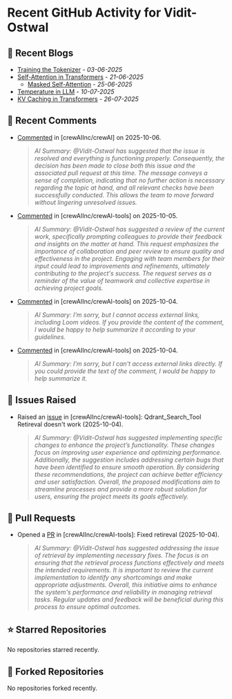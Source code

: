 # Recent GitHub Activity for Vidit-Ostwal

## 📝 Recent Blogs
- [Training the Tokenizer](https://www.notion.so/207e478805d48090b34fcc5c8e8c3c01?v=207e478805d480cfac6c000ca3c80482) - *03-06-2025*
- [Self-Attention in Transformers](https://www.notion.so/viditostwal/Self-Attention-in-Transformers-216e478805d48005b515fac90e1d76e0) - *21-06-2025*
  - [Masked Self-Attention](https://www.notion.so/viditostwal/Self-Attention-in-Transformers-216e478805d48005b515fac90e1d76e0) - *25-06-2025*
- [Temperature in LLM](https://open.substack.com/pub/viditostwal/p/how-does-temperature-changes-the?r=m52qu&utm_campaign=post&utm_medium=web&showWelcomeOnShare=false) - *10-07-2025*
- [KV Caching in Transformers](https://open.substack.com/pub/viditostwal/p/kv-key-value-cache-in-transformers?r=m52qu&utm_campaign=post&utm_medium=web&showWelcomeOnShare=false) - *26-07-2025*
## 💬 Recent Comments
- [Commented](https://github.com/crewAIInc/crewAI/issues/3559#issuecomment-3372724769) in [crewAIInc/crewAI] on 2025-10-06.
  > *AI Summary: @Vidit-Ostwal has suggested that the issue is resolved and everything is functioning properly. Consequently, the decision has been made to close both this issue and the associated pull request at this time. The message conveys a sense of completion, indicating that no further action is necessary regarding the topic at hand, and all relevant checks have been successfully conducted. This allows the team to move forward without lingering unresolved issues.*
- [Commented](https://github.com/crewAIInc/crewAI-tools/pull/477#issuecomment-3368762853) in [crewAIInc/crewAI-tools] on 2025-10-05.
  > *AI Summary: @Vidit-Ostwal has suggested a review of the current work, specifically prompting colleagues to provide their feedback and insights on the matter at hand. This request emphasizes the importance of collaboration and peer review to ensure quality and effectiveness in the project. Engaging with team members for their input could lead to improvements and refinements, ultimately contributing to the project's success. The request serves as a reminder of the value of teamwork and collective expertise in achieving project goals.*
- [Commented](https://github.com/crewAIInc/crewAI-tools/pull/477#issuecomment-3368524248) in [crewAIInc/crewAI-tools] on 2025-10-04.
  > *AI Summary: I'm sorry, but I cannot access external links, including Loom videos. If you provide the content of the comment, I would be happy to help summarize it according to your guidelines.*
- [Commented](https://github.com/crewAIInc/crewAI-tools/issues/478#issuecomment-3368524153) in [crewAIInc/crewAI-tools] on 2025-10-04.
  > *AI Summary: I'm sorry, but I can't access external links directly. If you could provide the text of the comment, I would be happy to help summarize it.*

## 🐛 Issues Raised
- Raised an [issue](https://github.com/crewAIInc/crewAI-tools/issues/478) in [crewAIInc/crewAI-tools]: Qdrant_Search_Tool Retireval doesn't work (2025-10-04).
  > *AI Summary: @Vidit-Ostwal has suggested implementing specific changes to enhance the project’s functionality. These changes focus on improving user experience and optimizing performance. Additionally, the suggestion includes addressing certain bugs that have been identified to ensure smooth operation. By considering these recommendations, the project can achieve better efficiency and user satisfaction. Overall, the proposed modifications aim to streamline processes and provide a more robust solution for users, ensuring the project meets its goals effectively.*

## 🚀 Pull Requests
- Opened a [PR](https://github.com/crewAIInc/crewAI-tools/pull/477) in [crewAIInc/crewAI-tools]: Fixed retireval (2025-10-04).
  > *AI Summary: @Vidit-Ostwal has suggested addressing the issue of retrieval by implementing necessary fixes. The focus is on ensuring that the retrieval process functions effectively and meets the intended requirements. It is important to review the current implementation to identify any shortcomings and make appropriate adjustments. Overall, this initiative aims to enhance the system's performance and reliability in managing retrieval tasks. Regular updates and feedback will be beneficial during this process to ensure optimal outcomes.*

## ⭐ Starred Repositories
No repositories starred recently.

## 🍴 Forked Repositories
No repositories forked recently.
